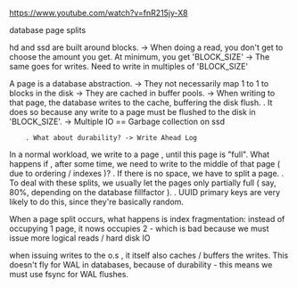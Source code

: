  <https://www.youtube.com/watch?v=fnR215jy-X8>

database page splits

hd and ssd are built around blocks.
    -> When doing a read, you don't get to choose the amount you get. At minimum, you get 'BLOCK_SIZE'
        -> The same goes for writes.  Need to write in multiples of 'BLOCK_SIZE'

A page is a database abstraction.
    -> They not necessarily map 1 to 1 to blocks in the disk
    -> They are cached in buffer pools.
    -> When writing to that page, the database writes to the cache, buffering the disk flush.
        . It does so because any write to a page must be flushed to the disk in 'BLOCK_SIZE'. -> Multiple IO == Garbage collection on ssd

        . What about durability? -> Write Ahead Log

In a normal workload, we write to a page , until this page is "full". What happens if , after some time, we need to write to the middle of that page ( due to ordering / indexes )?
    . If there is no space, we have to split a page.
    . To deal with these splits, we usually let the pages only partially full ( say, 80%, depending on the database fillfactor ).
    . UUID primary keys are very likely to do this, since they're basically random.

When a page split occurs, what happens is index fragmentation: instead of occupying 1 page, it nows occupies 2 - which is bad because we must issue more logical reads / hard disk IO

when issuing writes to the o.s , it itself also caches / buffers the writes.
This doesn't fly for WAL in databases, because of durability - this means we must use fsync for WAL flushes.
